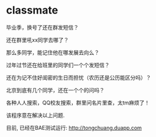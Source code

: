classmate
=========
毕业季，换号了还在群发短信？

还在群里吼xx同学去哪了？

那么多同学，能记住他在哪发展去向么？

过年过节还在给班里的同学们一个个发短信？

还在为记不住好闺密的生日而担忧（农历还是公历能区分吗）？

北京到底有几个同学，还在一个个的问吗？

各种人人搜索，QQ校友搜索，群里问名片里查，太tm麻烦了！

该程序意在解决以上问题.

目前, 已经在BAE测试运行: http://tongchuang.duapp.com
